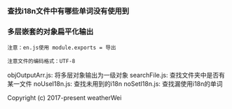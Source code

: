 ### 查找i18n文件中有哪些单词没有使用到
### 多层嵌套的对象扁平化输出

```$xslt
注意：en.js使用 module.exports = 导出

注意文件的编码格式：UTF-8
```

objOutputArr.js: 将多层对象输出为一级对象
searchFile.js: 查找文件夹中是否有某一文件
noUseI18n.js: 查找未用到的i18n
noSetI18n.js: 查找漏使用i18n的单词

Copyright (c) 2017-present weatherWei
